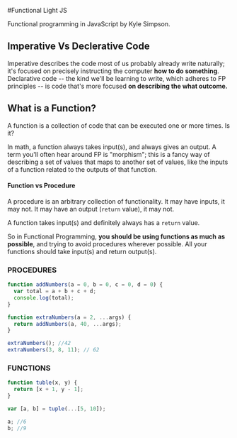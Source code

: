 #Functional Light JS

Functional programming in JavaScript by Kyle Simpson.

## Imperative Vs Declerative Code

Imperative describes the code most of us probably already write naturally; it's focused on precisely instructing the computer **how to do something**.
Declarative code -- the kind we'll be learning to write, which adheres to FP principles -- is code that's more focused **on describing the what outcome.**

## What is a Function?

A function is a collection of code that can be executed one or more times. Is it?

In math, a function always takes input(s), and always gives an output. A term you'll often hear around FP is "morphism"; this is a fancy way of describing a set of values that maps to another set of values, like the inputs of a function related to the outputs of that function.

#### Function vs Procedure

A procedure is an arbitrary collection of functionality. It may have inputs, it may not. It may have an output (`return` value), it may not.

A function takes input(s) and definitely always has a `return` value.

So in Functional Programming, **you should be using functions as much as possible**, and trying to avoid procedures wherever possible. All your functions should take input(s) and return output(s).

### PROCEDURES

```js
function addNumbers(a = 0, b = 0, c = 0, d = 0) {
  var total = a + b + c + d;
  console.log(total);
}

function extraNumbers(a = 2, ...args) {
  return addNumbers(a, 40, ...args);
}

extraNumbers(); //42
extraNumbers(3, 8, 11); // 62
```

### FUNCTIONS

```js
function tuble(x, y) {
  return [x + 1, y - 1];
}

var [a, b] = tuple(...[5, 10]);

a; //6
b; //9
```
